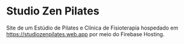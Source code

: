 # Studio Zen Pilates

Site de um Estúdio de Pilates e Clínica de Fisioterapia hospedado em https://studiozenpilates.web.app por meio do Firebase Hosting.